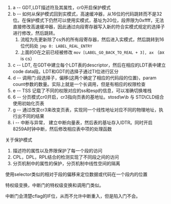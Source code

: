 1. a -- GDT,LDT描述符及其属性，cr0开启保护模式
2. b -- 如何从保护模式回到实模式，高速缓冲器，从16位的代码跳转而不是32位。在保护模式下仍然可以使用实模式，基址为20位，段界限为0xffff，无法直接修改高速缓冲器，因此通过向段寄存器写入新的符合实模式规定的选择子进行修改，然后跳转。
   1. 流程为先更新除了cs外的所有段寄存器，然后进入实模式，然后跳转到16位代码处 `jmp 0: LABEL_REAL_ENTRY`
   2. 上面的0在之前已经被修改 `mov [LABEL_GO_BACK_TO_REAL + 3], ax` （ax is cs）
3. c -- LDT, 在GDT中建立每个LDT表的descriptor，然后在相应的LDT表中建立code data段。LDT和GDT的选择子通过TI位进行区分
4. d -- 调用门:段选择子，偏移(这两个确定了相应的代码段的位置)，param count参数的数量。实际上就是一个长调用，但是有相应的权限检查
5. e -- TSS 记载了不同的权限对应的ss和esp的信息，可以准确切换堆栈
6. 6 -- 分页模式cr0开启，cr3指向页表的基地址。stosd\w\b 与 STD\CLD结合使用初始化页表
7. g -- 通过改变cr3来改变页表，实现同一个线性地址对应不同的物理地址，执行出不同的结果
8. i -- 中断与异常， 建立中断向量表，然后表的基址存入IDTR。同时开启8259A时钟中断，然后修改相应表中项的处理函数

关于保护模式
1. 描述符的属性以及界限保护了每一个段的访问
2. CPL，DPL，RPL结合的检测实现了不同段之间的访问
3. 分页机制中的属性的保护，分页机制中线性空间的隔离

使用selector类似的相对于段的偏移来定位数据或代码在一个段内的位置

特权级变换，中断门的特权级变换和调用门类似。

中断门会清楚cflag的IF位，从而不允许中断重入，但是陷入门不会。